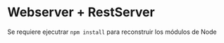 # Webserver + RestServer

Se requiere ejecutrar ```npm install``` para reconstruir los módulos de Node